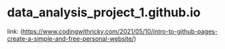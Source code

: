 # data_analysis_project_1.github.io
link: (https://www.codingwithricky.com/2021/05/10/intro-to-github-pages-create-a-simple-and-free-personal-website/)
